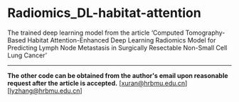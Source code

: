 # Radiomics_DL-habitat-attention

The trained deep learning model from the article ‘Computed Tomography-Based Habitat Attention-Enhanced Deep Learning Radiomics Model for Predicting Lymph Node Metastasis in Surgically Resectable Non-Small Cell Lung Cancer’

----
**The other code can be obtained from the author's email upon reasonable request after the article is accepted.**
[xuran@hrbmu.edu.cn][lyzhang@hrbmu.edu.cn]
